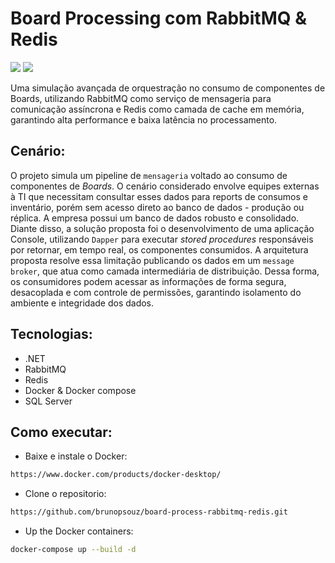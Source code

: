 # Board Processing com RabbitMQ & Redis

[![](https://img.shields.io/badge/-RabbitMQ-333333?style=flat&logo=visual-studio-code&logoColor=007ACC)](https://www.rabbitmq.com/tutorials/tutorial-one-dotnet)
[![](https://img.shields.io/badge/-Redis-333333?style=flat&logo=visual-studio-code&logoColor=007ACC)](https://redis.io/docs/latest/develop/clients/dotnet/)

Uma simulação avançada de orquestração no consumo de componentes de Boards, utilizando RabbitMQ como serviço de mensageria para comunicação assíncrona e Redis como camada de cache em memória, garantindo alta performance e baixa latência no processamento.

## Cenário: 
O projeto simula um pipeline de `mensageria` voltado ao consumo de componentes de *Boards*. O cenário considerado envolve equipes externas à TI que necessitam consultar esses dados para reports de consumos e inventário, porém sem acesso direto ao banco de dados - produção ou réplica. A empresa possui um banco de dados robusto e consolidado. Diante disso, a solução proposta foi o desenvolvimento de uma aplicação Console, utilizando `Dapper` para executar *stored procedures* responsáveis por retornar, em tempo real, os componentes consumidos. A arquitetura proposta resolve essa limitação publicando os dados em um `message broker`, que atua como camada intermediária de distribuição. Dessa forma, os consumidores podem acessar as informações de forma segura, desacoplada e com controle de permissões, garantindo isolamento do ambiente e integridade dos dados.

## Tecnologias:
- .NET
- RabbitMQ
- Redis
- Docker & Docker compose
- SQL Server

## Como executar:
- Baixe e instale o Docker:
```bash
https://www.docker.com/products/docker-desktop/
```
- Clone o repositorio:
```bash
https://github.com/brunopsouz/board-process-rabbitmq-redis.git
```
- Up the Docker containers:
```bash
docker-compose up --build -d
```
